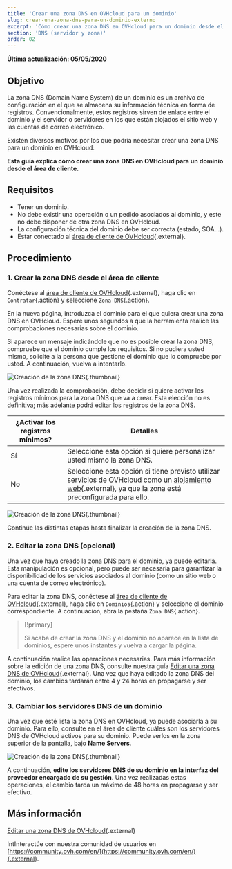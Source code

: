 ```yaml
---
title: 'Crear una zona DNS en OVHcloud para un dominio'
slug: crear-una-zona-dns-para-un-dominio-externo
excerpt: 'Cómo crear una zona DNS en OVHcloud para un dominio desde el área de cliente'
section: 'DNS (servidor y zona)'
order: 02
---
```


**Última actualización: 05/05/2020**

## Objetivo

La zona DNS (Domain Name System) de un dominio es un archivo de configuración en el que se almacena su información técnica en forma de registros. Convencionalmente, estos registros sirven de enlace entre el dominio y el servidor o servidores en los que están alojados el sitio web y las cuentas de correo electrónico.

Existen diversos motivos por los que podría necesitar crear una zona DNS para un dominio en OVHcloud.

**Esta guía explica cómo crear una zona DNS en OVHcloud para un dominio desde el área de cliente.**

## Requisitos

- Tener un dominio.
- No debe existir una operación o un pedido asociados al dominio, y este no debe disponer de otra zona DNS en OVHcloud.
- La configuración técnica del dominio debe ser correcta (estado, SOA...).
- Estar conectado al [área de cliente de OVHcloud](https://ca.ovh.com/auth/?action=gotomanager&from=https://www.ovh.com/world/&ovhSubsidiary=ws){.external}.

## Procedimiento

### 1. Crear la zona DNS desde el área de cliente

Conéctese al [área de cliente de OVHcloud](https://ca.ovh.com/auth/?action=gotomanager&from=https://www.ovh.com/world/&ovhSubsidiary=ws){.external}, haga clic en `Contratar`{.action} y seleccione `Zona DNS`{.action}.

En la nueva página, introduzca el dominio para el que quiera crear una zona DNS en OVHcloud. Espere unos segundos a que la herramienta realice las comprobaciones necesarias sobre el dominio.

Si aparece un mensaje indicándole que no es posible crear la zona DNS, compruebe que el dominio cumple los requisitos. Si no pudiera usted mismo, solicite a la persona que gestione el dominio que lo compruebe por usted. A continuación, vuelva a intentarlo.

![Creación de la zona DNS](images/dns-zone-create-step1.png){.thumbnail}

Una vez realizada la comprobación, debe decidir si quiere activar los registros mínimos para la zona DNS que va a crear. Esta elección no es definitiva; más adelante podrá editar los registros de la zona DNS.

|¿Activar los registros mínimos?|Detalles|
|---|---|
|Sí|Seleccione esta opción si quiere personalizar usted mismo la zona DNS.|
|No|Seleccione esta opción si tiene previsto utilizar servicios de OVHcloud como un [alojamiento web](https://www.ovhcloud.com/es/web-hosting/){.external}, ya que la zona está preconfigurada para ello.|

![Creación de la zona DNS](images/dns-zone-create-step2.png){.thumbnail}

Continúe las distintas etapas hasta finalizar la creación de la zona DNS.

### 2. Editar la zona DNS (opcional)

Una vez que haya creado la zona DNS para el dominio, ya puede editarla. Esta manipulación es opcional, pero puede ser necesaria para garantizar la disponibilidad de los servicios asociados al dominio (como un sitio web o una cuenta de correo electrónico).

Para editar la zona DNS, conéctese al [área de cliente de OVHcloud](https://ca.ovh.com/auth/?action=gotomanager&from=https://www.ovh.com/world/&ovhSubsidiary=ws){.external}, haga clic en `Dominios`{.action} y seleccione el dominio correspondiente. A continuación, abra la pestaña `Zona DNS`{.action}.

> [!primary]
>
> Si acaba de crear la zona DNS y el dominio no aparece en la lista de dominios, espere unos instantes y vuelva a cargar la página.
>

A continuación realice las operaciones necesarias. Para más información sobre la edición de una zona DNS, consulte nuestra guía  [Editar una zona DNS de OVHcloud](../web_hosting_como_editar_mi_zona_dns/){.external}. Una vez que haya editado la zona DNS del dominio, los cambios tardarán entre 4 y 24 horas en propagarse y ser efectivos.

### 3. Cambiar los servidores DNS de un dominio

Una vez que esté lista la zona DNS en OVHcloud, ya puede asociarla a su dominio. Para ello, consulte en el área de cliente cuáles son los servidores DNS de OVHcloud activos para su dominio. Puede verlos en la zona superior de la pantalla, bajo **Name Servers**.

![Creación de la zona DNS](images/dns-zone-create-step3.png){.thumbnail}

A continuación, **edite los servidores DNS de su dominio en la interfaz del proveedor encargado de su gestión**. Una vez realizadas estas operaciones, el cambio tarda un máximo de 48 horas en propagarse y ser efectivo.

## Más información

[Editar una zona DNS de OVHcloud](../web_hosting_como_editar_mi_zona_dns/){.external}

IntInteractúe con nuestra comunidad de usuarios en [https://community.ovh.com/en/](https://community.ovh.com/en/){.external}.
